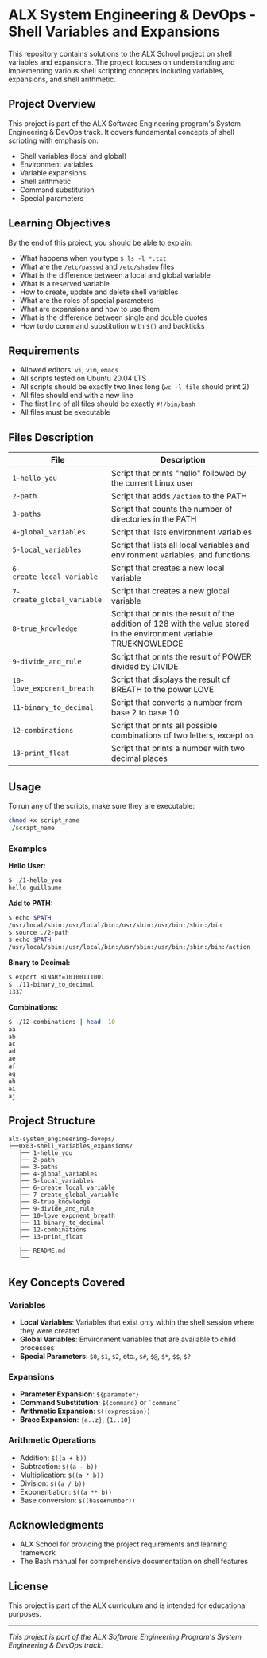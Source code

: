 # ALX System Engineering & DevOps - Shell Variables and Expansions

This repository contains solutions to the ALX School project on shell variables and expansions. The project focuses on understanding and implementing various shell scripting concepts including variables, expansions, and shell arithmetic.

## Project Overview

This project is part of the ALX Software Engineering program's System Engineering & DevOps track. It covers fundamental concepts of shell scripting with emphasis on:

- Shell variables (local and global)
- Environment variables
- Variable expansions
- Shell arithmetic
- Command substitution
- Special parameters

## Learning Objectives

By the end of this project, you should be able to explain:

- What happens when you type `$ ls -l *.txt`
- What are the `/etc/passwd` and `/etc/shadow` files
- What is the difference between a local and global variable
- What is a reserved variable
- How to create, update and delete shell variables
- What are the roles of special parameters
- What are expansions and how to use them
- What is the difference between single and double quotes
- How to do command substitution with `$()` and backticks

## Requirements

- Allowed editors: `vi`, `vim`, `emacs`
- All scripts tested on Ubuntu 20.04 LTS
- All scripts should be exactly two lines long (`wc -l file` should print 2)
- All files should end with a new line
- The first line of all files should be exactly `#!/bin/bash`
- All files must be executable

## Files Description

| File | Description |
|------|-------------|
| `1-hello_you` | Script that prints "hello" followed by the current Linux user |
| `2-path` | Script that adds `/action` to the PATH |
| `3-paths` | Script that counts the number of directories in the PATH |
| `4-global_variables` | Script that lists environment variables |
| `5-local_variables` | Script that lists all local variables and environment variables, and functions |
| `6-create_local_variable` | Script that creates a new local variable |
| `7-create_global_variable` | Script that creates a new global variable |
| `8-true_knowledge` | Script that prints the result of the addition of 128 with the value stored in the environment variable TRUEKNOWLEDGE |
| `9-divide_and_rule` | Script that prints the result of POWER divided by DIVIDE |
| `10-love_exponent_breath` | Script that displays the result of BREATH to the power LOVE |
| `11-binary_to_decimal` | Script that converts a number from base 2 to base 10 |
| `12-combinations` | Script that prints all possible combinations of two letters, except `oo` |
| `13-print_float` | Script that prints a number with two decimal places |

## Usage

To run any of the scripts, make sure they are executable:

```bash
chmod +x script_name
./script_name
```

### Examples

**Hello User:**

```bash
$ ./1-hello_you
hello guillaume
```

**Add to PATH:**

```bash
$ echo $PATH
/usr/local/sbin:/usr/local/bin:/usr/sbin:/usr/bin:/sbin:/bin
$ source ./2-path
$ echo $PATH
/usr/local/sbin:/usr/local/bin:/usr/sbin:/usr/bin:/sbin:/bin:/action
```

**Binary to Decimal:**

```bash
$ export BINARY=10100111001
$ ./11-binary_to_decimal
1337
```

**Combinations:**

```bash
$ ./12-combinations | head -10
aa
ab
ac
ad
ae
af
ag
ah
ai
aj
```

## Project Structure

```text
alx-system_engineering-devops/
├──0x03-shell_variables_expansions/
   ├── 1-hello_you
   ├── 2-path
   ├── 3-paths
   ├── 4-global_variables
   ├── 5-local_variables
   ├── 6-create_local_variable
   ├── 7-create_global_variable
   ├── 8-true_knowledge
   ├── 9-divide_and_rule
   ├── 10-love_exponent_breath
   ├── 11-binary_to_decimal
   ├── 12-combinations
   ├── 13-print_float

   ├── README.md
   └── 
```

## Key Concepts Covered

### Variables

- **Local Variables**: Variables that exist only within the shell session where they were created
- **Global Variables**: Environment variables that are available to child processes
- **Special Parameters**: `$0`, `$1`, `$2`, etc., `$#`, `$@`, `$*`, `$$`, `$?`

### Expansions

- **Parameter Expansion**: `${parameter}`
- **Command Substitution**: `$(command)` or `` `command` ``
- **Arithmetic Expansion**: `$((expression))`
- **Brace Expansion**: `{a..z}`, `{1..10}`

### Arithmetic Operations

- Addition: `$((a + b))`
- Subtraction: `$((a - b))`
- Multiplication: `$((a * b))`
- Division: `$((a / b))`
- Exponentiation: `$((a ** b))`
- Base conversion: `$((base#number))`



## Acknowledgments

- ALX School for providing the project requirements and learning framework
- The Bash manual for comprehensive documentation on shell features

## License

This project is part of the ALX curriculum and is intended for educational purposes.

---

*This project is part of the ALX Software Engineering Program's System Engineering & DevOps track.*
